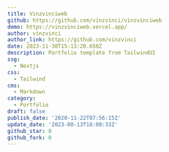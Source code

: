 ```yaml
---
title: Vinzvinciweb
github: https://github.com/vinzvinci/vinzvinciweb
demo: https://vinzvinciweb.vercel.app/
author: vinzvinci
author_link: https://github.com/vinzvinci
date: 2023-11-30T15:13:20.650Z
description: Portfolio template from TailwindUI
ssg:
  - Nextjs
css:
  - Tailwind
cms:
  - Markdown
category:
  - Portfolio
draft: false
publish_date: '2020-11-22T07:56:15Z'
update_date: '2023-08-13T18:00:33Z'
github_star: 8
github_fork: 0
---
```

